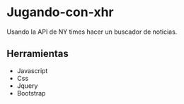 # Jugando-con-xhr
Usando la API de NY times hacer un buscador de noticias.

## Herramientas 
* Javascript
* Css
* Jquery
* Bootstrap
